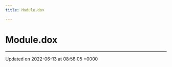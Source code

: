 ```yaml
---
title: Module.dox

---
```


# Module.dox








-------------------------------

Updated on 2022-06-13 at 08:58:05 +0000
